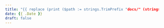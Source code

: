 ```yaml
---
title: "{{ replace (print ($path := strings.TrimPrefix "docs/" (strings.TrimSuffix "/" .File.Dir))) "-" " " | title }}"
date: {{ .Date }}
draft: false
---
```


